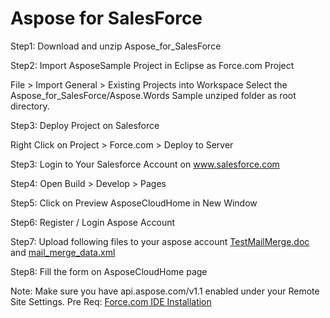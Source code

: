 Aspose for SalesForce
=====================
Step1: Download and unzip Aspose_for_SalesForce

Step2: Import AsposeSample Project in Eclipse as Force.com Project

File > Import
General > Existing Projects into Workspace
Select the Aspose_for_SalesForce/Aspose.Words Sample unziped folder as root directory.

Step3: Deploy Project on Salesforce

Right Click on Project > Force.com > Deploy to Server 

Step3: Login to Your Salesforce Account on www.salesforce.com

Step4: Open Build > Develop > Pages

Step5: Click on Preview AsposeCloudHome in New Window

Step6: Register / Login Aspose Account

Step7: Upload following files to your aspose account [TestMailMerge.doc](https://dl.dropbox.com/u/5464471/TestMailMerge.doc) and [mail_merge_data.xml](https://dl.dropbox.com/u/5464471/mail_merge_data.xml)

Step8: Fill the form on AsposeCloudHome page

Note: Make sure you have api.aspose.com/v1.1 enabled under your Remote Site Settings.
Pre Req: [Force.com IDE Installation](http://wiki.developerforce.com/page/Force.com_IDE_Installation)
